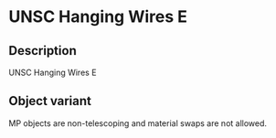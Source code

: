 # UNSC Hanging Wires E

## Description

UNSC Hanging Wires E

## Object variant

MP objects are non-telescoping and material swaps are not allowed.
